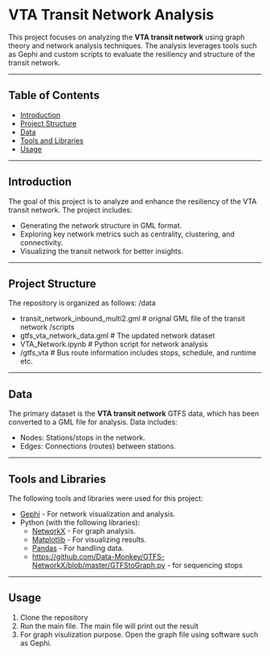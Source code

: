 # VTA Transit Network Analysis

This project focuses on analyzing the **VTA transit network** using graph theory and network analysis techniques. The analysis leverages tools such as Gephi and custom scripts to evaluate the resiliency and structure of the transit network.

---

## Table of Contents
- [Introduction](#introduction)
- [Project Structure](#project-structure)
- [Data](#data)
- [Tools and Libraries](#tools-and-libraries)
- [Usage](#usage)

---

## Introduction

The goal of this project is to analyze and enhance the resiliency of the VTA transit network. The project includes:
- Generating the network structure in GML format.
- Exploring key network metrics such as centrality, clustering, and connectivity.
- Visualizing the transit network for better insights.

---

## Project Structure

The repository is organized as follows:
/data

- transit_network_inbound_multi2.gml # orignal GML file of the transit network /scripts
- gtfs_vta_network_data.gml # The updated network dataset
- VTA_Network.ipynb # Python script for network analysis 
- /gtfs_vta # Bus route information includes stops, schedule, and runtime etc.

- ---

## Data

The primary dataset is the **VTA transit network** GTFS data, which has been converted to a GML file for analysis. Data includes:
- Nodes: Stations/stops in the network.
- Edges: Connections (routes) between stations.

---

## Tools and Libraries

The following tools and libraries were used for this project:
- [Gephi](https://gephi.org/) - For network visualization and analysis.
- Python (with the following libraries):
  - [NetworkX](https://networkx.org/) - For graph analysis.
  - [Matplotlib](https://matplotlib.org/) - For visualizing results.
  - [Pandas](https://pandas.pydata.org/) - For handling data.
  -  https://github.com/Data-Monkey/GTFS-NetworkX/blob/master/GTFStoGraph.py - for sequencing stops

---

## Usage

1. Clone the repository
2. Run the main file. The main file will print out the result
3. For graph visulization purpose. Open the graph file using software such as Gephi.

